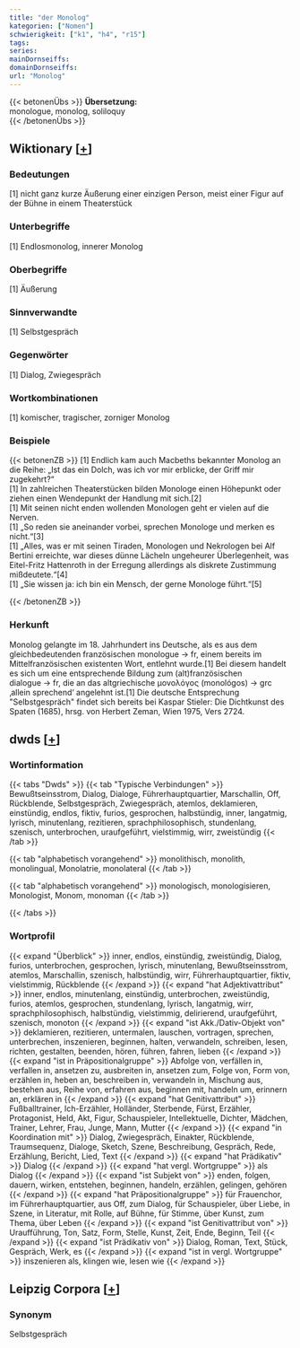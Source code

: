 ```yaml
---
title: "der Monolog"
kategorien: ["Nomen"]
schwierigkeit: ["k1", "h4", "r15"]
tags:
series:
mainDornseiffs:
domainDornseiffs:
url: "Monolog"
---
```


{{< betonenÜbs >}}
**Übersetzung:**  
monologue, monolog, soliloquy  
{{< /betonenÜbs >}}

## Wiktionary [[+](https://de.wiktionary.org/wiki/Monolog)]

### Bedeutungen
[1] nicht ganz kurze Äußerung einer einzigen Person, meist einer Figur auf der Bühne in einem Theaterstück  

### Unterbegriffe
[1] Endlosmonolog, innerer Monolog  

### Oberbegriffe
[1] Äußerung  

### Sinnverwandte
[1] Selbstgespräch  

### Gegenwörter
[1] Dialog, Zwiegespräch  

### Wortkombinationen
[1] komischer, tragischer, zorniger Monolog  

### Beispiele
{{< betonenZB >}}
[1] Endlich kam auch Macbeths bekannter Monolog an die Reihe: „Ist das ein Dolch, was ich vor mir erblicke, der Griff mir zugekehrt?“  
[1] In zahlreichen Theaterstücken bilden Monologe einen  Höhepunkt oder ziehen einen Wendepunkt der Handlung mit sich.[2]  
[1] Mit seinen nicht enden wollenden Monologen geht er vielen auf die Nerven.  
[1] „So reden sie aneinander vorbei, sprechen Monologe und merken es nicht.“[3]  
[1] „Alles, was er mit seinen Tiraden, Monologen und Nekrologen bei Alf Bertini erreichte, war dieses dünne Lächeln ungeheurer Überlegenheit, was Eitel-Fritz Hattenroth in der Erregung allerdings als diskrete Zustimmung mißdeutete.“[4]  
[1] „Sie wissen ja: ich bin ein Mensch, der gerne Monologe führt.“[5]  

{{< /betonenZB >}}
### Herkunft
Monolog gelangte im 18. Jahrhundert ins Deutsche, als es aus dem gleichbedeutenden französischen monologue → fr, einem bereits im Mittelfranzösischen existenten Wort, entlehnt wurde.[1] Bei diesem handelt es sich um eine entsprechende Bildung zum (alt)französischen dialogue → fr, die an das altgriechische μονολόγος (monológos) → grc ‚allein sprechend‘ angelehnt ist.[1] Die deutsche Entsprechung "Selbstgespräch" findet sich bereits bei Kaspar Stieler: Die Dichtkunst des Spaten (1685), hrsg. von Herbert Zeman, Wien 1975, Vers 2724.  



## dwds [[+](https://www.dwds.de/wb/Monolog)]

### Wortinformation
{{< tabs "Dwds" >}}
{{< tab "Typische Verbindungen" >}}
Bewußtseinsstrom, Dialog, Dialoge, Führerhauptquartier, Marschallin, Off, Rückblende, Selbstgespräch, Zwiegespräch, atemlos, deklamieren, einstündig, endlos, fiktiv, furios, gesprochen, halbstündig, inner, langatmig, lyrisch, minutenlang, rezitieren, sprachphilosophisch, stundenlang, szenisch, unterbrochen, uraufgeführt, vielstimmig, wirr, zweistündig
{{< /tab >}}

{{< tab "alphabetisch vorangehend" >}}
monolithisch, monolith, monolingual, Monolatrie, monolateral
{{< /tab >}}

{{< tab "alphabetisch vorangehend" >}}
monologisch, monologisieren, Monologist, Monom, monoman
{{< /tab >}}

{{< /tabs >}}

### Wortprofil
{{< expand "Überblick" >}} inner, endlos, einstündig, zweistündig, Dialog, furios, unterbrochen, gesprochen, lyrisch, minutenlang, Bewußtseinsstrom, atemlos, Marschallin, szenisch, halbstündig, wirr, Führerhauptquartier, fiktiv, vielstimmig, Rückblende {{< /expand >}}
{{< expand "hat Adjektivattribut" >}} inner, endlos, minutenlang, einstündig, unterbrochen, zweistündig, furios, atemlos, gesprochen, stundenlang, lyrisch, langatmig, wirr, sprachphilosophisch, halbstündig, vielstimmig, delirierend, uraufgeführt, szenisch, monoton {{< /expand >}}
{{< expand "ist Akk./Dativ-Objekt von" >}} deklamieren, rezitieren, untermalen, lauschen, vortragen, sprechen, unterbrechen, inszenieren, beginnen, halten, verwandeln, schreiben, lesen, richten, gestalten, beenden, hören, führen, fahren, lieben {{< /expand >}}
{{< expand "ist in Präpositionalgruppe" >}} Abfolge von, verfällen in, verfallen in, ansetzen zu, ausbreiten in, ansetzen zum, Folge von, Form von, erzählen in, heben an, beschreiben in, verwandeln in, Mischung aus, bestehen aus, Reihe von, erfahren aus, beginnen mit, handeln um, erinnern an, erklären in {{< /expand >}}
{{< expand "hat Genitivattribut" >}} Fußballtrainer, Ich-Erzähler, Holländer, Sterbende, Fürst, Erzähler, Protagonist, Held, Akt, Figur, Schauspieler, Intellektuelle, Dichter, Mädchen, Trainer, Lehrer, Frau, Junge, Mann, Mutter {{< /expand >}}
{{< expand "in Koordination mit" >}} Dialog, Zwiegespräch, Einakter, Rückblende, Traumsequenz, Dialoge, Sketch, Szene, Beschreibung, Gespräch, Rede, Erzählung, Bericht, Lied, Text {{< /expand >}}
{{< expand "hat Prädikativ" >}} Dialog {{< /expand >}}
{{< expand "hat vergl. Wortgruppe" >}} als Dialog {{< /expand >}}
{{< expand "ist Subjekt von" >}} enden, folgen, dauern, wirken, entstehen, beginnen, handeln, erzählen, gelingen, gehören {{< /expand >}}
{{< expand "hat Präpositionalgruppe" >}} für Frauenchor, im Führerhauptquartier, aus Off, zum Dialog, für Schauspieler, über Liebe, in Szene, in Literatur, mit Rolle, auf Bühne, für Stimme, über Kunst, zum Thema, über Leben {{< /expand >}}
{{< expand "ist Genitivattribut von" >}} Uraufführung, Ton, Satz, Form, Stelle, Kunst, Zeit, Ende, Beginn, Teil {{< /expand >}}
{{< expand "ist Prädikativ von" >}} Dialog, Roman, Text, Stück, Gespräch, Werk, es {{< /expand >}}
{{< expand "ist in vergl. Wortgruppe" >}} inszenieren als, klingen wie, lesen wie {{< /expand >}}

## Leipzig Corpora [[+](https://corpora.uni-leipzig.de/en/res?word=Monolog&corpusId=deu_newscrawl-public_2018)]


### Synonym
Selbstgespräch

